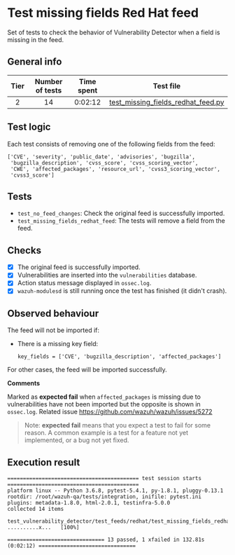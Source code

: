 # Test missing fields Red Hat feed

Set of tests to check the behavior of Vulnerability Detector when a field is missing in the feed.

## General info

|Tier | Number of tests | Time spent| Test file |
|:--:|:--:|:--:|:--:|
| 2 | 14 | 0:02:12 | [test_missing_fields_redhat_feed.py](../../../test_feeds/redhat/test_missing_fields_redhat_feed.py)|

## Test logic

Each test consists of removing one of the following fields from the feed:

```
['CVE', 'severity', 'public_date', 'advisories', 'bugzilla',
 'bugzilla_description', 'cvss_score', 'cvss_scoring_vector',
 'CWE', 'affected_packages', 'resource_url', 'cvss3_scoring_vector',
 'cvss3_score']
```

## Tests

- `test_no_feed_changes`: Check the original feed is successfully imported.
- `test_missing_fields_redhat_feed`: The tests will remove a field from the feed.

## Checks

- [x] The original feed is successfully imported.
- [x] Vulnerabilities are inserted into the `vulnerabilities` database.
- [x] Action status message displayed in `ossec.log`.
- [x] `wazuh-modulesd` is still running once the test has finished (it didn't crash).

## Observed behaviour

The feed will not be imported if:

- There is a missing key field:

  ```
  key_fields = ['CVE', 'bugzilla_description', 'affected_packages']
  ```

For other cases, the feed will be imported successfully.

**Comments**

Marked as **expected fail** when `affected_packages` is missing due to vulnerabilities have not been imported but the
opposite is shown in `ossec.log`. Related issue https://github.com/wazuh/wazuh/issues/5272

> Note: **expected fail** means that you expect a test to fail for some reason. A common example is a test for a feature
not yet implemented, or a bug not yet fixed.

## Execution result

```
========================================== test session starts ==========================================
platform linux -- Python 3.6.8, pytest-5.4.1, py-1.8.1, pluggy-0.13.1
rootdir: /root/wazuh-qa/tests/integration, inifile: pytest.ini
plugins: metadata-1.8.0, html-2.0.1, testinfra-5.0.0
collected 14 items

test_vulnerability_detector/test_feeds/redhat/test_missing_fields_redhat_feed.py ..........x...   [100%]

=============================== 13 passed, 1 xfailed in 132.81s (0:02:12) ===============================
```

